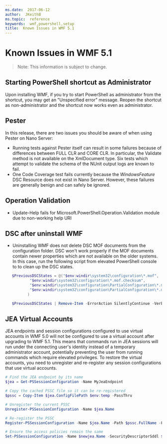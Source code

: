 ```yaml
---
ms.date:  2017-06-12
author:  JKeithB
ms.topic:  reference
keywords:  wmf,powershell,setup
title:  Known Issues in WMF 5.1
---
```


# Known Issues in WMF 5.1 #

> Note: This information is subject to change.

## Starting PowerShell shortcut as Administrator
Upon installing WMF, if you try to start PowerShell as administrator from the shortcut, you may get an "Unspecified error" message.
Reopen the shortcut as non-administrator and the shortcut now works even as administrator.

## Pester
In this release, there are two issues you should be aware of when using Pester on Nano Server:

* Running tests against Pester itself can result in some failures because of differences between FULL CLR and CORE CLR. In particular, the Validate method is not available on the XmlDocument type. Six tests which attempt to validate the schema of the NUnit output logs are known to fail. 
* One Code Coverage test fails currently because the *WindowsFeature* DSC Resource does not exist in Nano Server. However, these failures are generally benign and can safely be ignored.

## Operation Validation 

* Update-Help fails for Microsoft.PowerShell.Operation.Validation module due to non-working help URI

## DSC after uninstall WMF 
* Uninstalling WMF does not delete DSC MOF documents from the configuration folder. DSC won't work properly if the MOF documents contain newer properties which are not available on the older systems. In this case, run the following script from elevated PowerShell console to to clean up the DSC states.
 ```PowerShell
    $PreviousDSCStates = @("$env:windir\system32\configuration\*.mof",
            "$env:windir\system32\configuration\*.mof.checksum",
            "$env:windir\system32\configuration\PartialConfiguration\*.mof",
            "$env:windir\system32\configuration\PartialConfiguration\*.mof.checksum"
           )

    $PreviousDSCStates | Remove-Item -ErrorAction SilentlyContinue -Verbose
 ```  

## JEA Virtual Accounts
JEA endpoints and session configurations configured to use virtual accounts in WMF 5.0 will not be configured to use a virtual account after upgrading to WMF 5.1.
This means that commands run in JEA sessions will run under the connecting user's identity instead of a temporary administrator account, potentially preventing the user from running commands which require elevated privileges.
To restore the virtual accounts, you need to unregister and re-register any session configurations that use virtual accounts.

```powershell
# Find the JEA endpoint by its name
$jea = Get-PSSessionConfiguration -Name MyJeaEndpoint

# Copy the cached PSSC file so it can be re-registered
$pssc = Copy-Item $jea.ConfigFilePath $env:temp -PassThru

# Unregister the current PSSC
Unregister-PSSessionConfiguration -Name $jea.Name

# Re-register the PSSC
Register-PSSessionConfiguration -Name $jea.Name -Path $pssc.FullName -Force

# Ensure the access policies remain the same
Set-PSSessionConfiguration -Name $newjea.Name -SecurityDescriptorSddl $jea.SecurityDescriptorSddl
```

